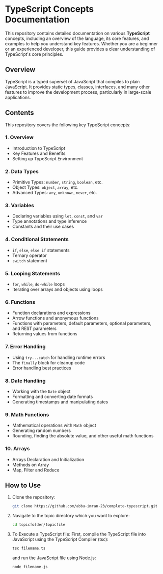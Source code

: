 # TypeScript Concepts Documentation

This repository contains detailed documentation on various **TypeScript** concepts, including an overview of the language, its core features, and examples to help you understand key features. Whether you are a beginner or an experienced developer, this guide provides a clear understanding of TypeScript's core principles.

## Overview

TypeScript is a typed superset of JavaScript that compiles to plain JavaScript. It provides static types, classes, interfaces, and many other features to improve the development process, particularly in large-scale applications.

## Contents

This repository covers the following key TypeScript concepts:

### 1. **Overview**

- Introduction to TypeScript
- Key Features and Benefits
- Setting up TypeScript Environment

### 2. **Data Types**

- Primitive Types: `number`, `string`, `boolean`, etc.
- Object Types: `object`, `array`, etc.
- Advanced Types: `any`, `unknown`, `never`, etc.

### 3. **Variables**

- Declaring variables using `let`, `const`, and `var`
- Type annotations and type inference
- Constants and their use cases

### 4. **Conditional Statements**

- `if`, `else`, `else if` statements
- Ternary operator
- `switch` statement

### 5. **Looping Statements**

- `for`, `while`, `do-while` loops
- Iterating over arrays and objects using loops

### 6. **Functions**

- Function declarations and expressions
- Arrow functions and anonymous functions
- Functions with parameters, default parameters, optional parameters, and REST parameters
- Returning values from functions

### 7. **Error Handling**

- Using `try...catch` for handling runtime errors
- The `finally` block for cleanup code
- Error handling best practices

### 8. **Date Handling**

- Working with the `Date` object
- Formatting and converting date formats
- Generating timestamps and manipulating dates

### 9. **Math Functions**

- Mathematical operations with `Math` object
- Generating random numbers
- Rounding, finding the absolute value, and other useful math functions

### 10. **Arrays**

- Arrays Declaration and Initialization
- Methods on Array
- Map, Filter and Reduce

## How to Use

1. Clone the repository:
   ```bash
   git clone https://github.com/abbu-imran-23/complete-typescript.git
   ```
2. Navigate to the topic directory which you want to explore:
   ```bash
   cd topicfolder/topicfile
   ```
3. To Execute a TypeScript file:
   First, compile the TypeScript file into JavaScript using the TypeScript Compiler (tsc):

   ```bash
   tsc filename.ts
   ```

   and run the JavaScript file using Node.js:

   ```bash
   node filename.js
   ```
